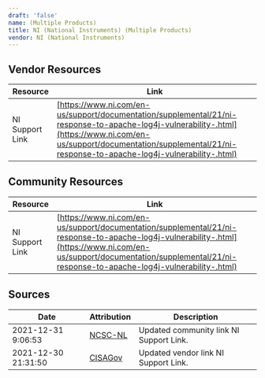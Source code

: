 ```yaml
---
draft: 'false'
name: (Multiple Products)
title: NI (National Instruments) (Multiple Products)
vendor: NI (National Instruments)
---
```


## Vendor Resources
| Resource | Link |
| --- | --- |
| NI Support Link | [https://www.ni.com/en-us/support/documentation/supplemental/21/ni-response-to-apache-log4j-vulnerability-.html](https://www.ni.com/en-us/support/documentation/supplemental/21/ni-response-to-apache-log4j-vulnerability-.html) |

## Community Resources
| Resource | Link |
| --- | --- |
| NI Support Link | [https://www.ni.com/en-us/support/documentation/supplemental/21/ni-response-to-apache-log4j-vulnerability-.html](https://www.ni.com/en-us/support/documentation/supplemental/21/ni-response-to-apache-log4j-vulnerability-.html) |


## Sources
| Date | Attribution | Description |
| --- | --- | --- |
| 2021-12-31 9:06:53 | [NCSC-NL](https://github.com/NCSC-NL/log4shell/blob/main/software/README.md) | Updated community link NI Support Link.  |
| 2021-12-30 21:31:50 | [CISAGov](https://raw.githubusercontent.com/cisagov/log4j-affected-db/develop/README.md) | Updated vendor link NI Support Link.  |
